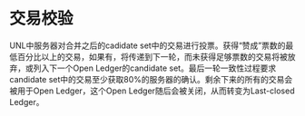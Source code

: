 # 交易校验

UNL中服务器对合并之后的cadidate set中的交易进行投票。获得“赞成”票数的最低百分比以上的交易，如果有，将传递到下一轮，而未获得足够票数的交易将被放弃，或列入下一个Open Ledger的candidate set。最后一轮一致性过程要求candidate set中的交易至少获取80%的服务器的确认。剩余下来的所有的交易会被用于Open Ledger，这个Open Ledger随后会被关闭，从而转变为Last-closed Ledger。